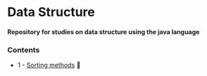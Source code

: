 # Data Structure

#### Repository for studies on data structure using the java language

### Contents
* 1 - [Sorting methods](src/sort) :file_folder:
